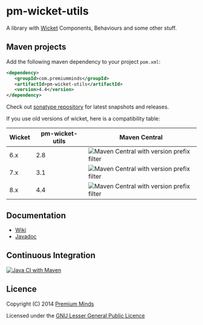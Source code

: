 pm-wicket-utils
===============

A library with [Wicket](http://wicket.apache.org/) Components, Behaviours and some other stuff.

## Maven projects

Add the following maven dependency to your project `pom.xml`:

```xml
<dependency>
   <groupId>com.premiumminds</groupId>
   <artifactId>pm-wicket-utils</artifactId>
   <version>4.4</version>
</dependency>
```
Check out [sonatype repository](https://oss.sonatype.org/index.html#nexus-search;quick~pm-wicket-utils) for latest snapshots and releases.

If you use old versions of wicket, here is a compatibility table:

Wicket | pm-wicket-utils | Maven Central |
| ------------- | ------------- | ------------- | 
6.x | 2.8 | ![Maven Central with version prefix filter](https://img.shields.io/maven-central/v/com.premiumminds/pm-wicket-utils/2)|
7.x | 3.1 | ![Maven Central with version prefix filter](https://img.shields.io/maven-central/v/com.premiumminds/pm-wicket-utils/3)|
8.x | 4.4 | ![Maven Central with version prefix filter](https://img.shields.io/maven-central/v/com.premiumminds/pm-wicket-utils/4)|

## Documentation

- [Wiki](https://github.com/premium-minds/pm-wicket-utils/wiki)
- [Javadoc](http://premium-minds.github.io/pm-wicket-utils/apidocs/)

## Continuous Integration

[![Java CI with Maven](https://github.com/premium-minds/pm-wicket-utils/actions/workflows/maven.yml/badge.svg)](https://github.com/premium-minds/pm-wicket-utils/actions/workflows/maven.yml)

## Licence

Copyright (C) 2014 [Premium Minds](http://www.premium-minds.com/)

Licensed under the [GNU Lesser General Public Licence](http://www.gnu.org/licenses/lgpl.html)
